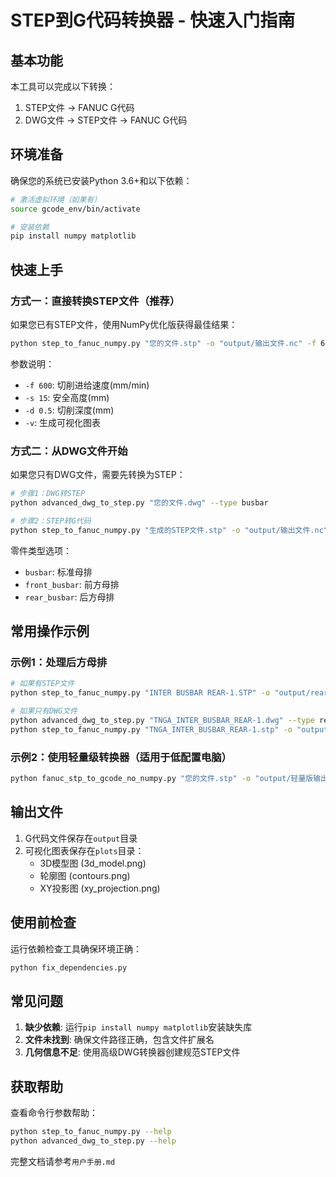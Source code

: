 # STEP到G代码转换器 - 快速入门指南

## 基本功能

本工具可以完成以下转换：
1. STEP文件 → FANUC G代码
2. DWG文件 → STEP文件 → FANUC G代码

## 环境准备

确保您的系统已安装Python 3.6+和以下依赖：
```bash
# 激活虚拟环境（如果有）
source gcode_env/bin/activate

# 安装依赖
pip install numpy matplotlib
```

## 快速上手

### 方式一：直接转换STEP文件（推荐）

如果您已有STEP文件，使用NumPy优化版获得最佳结果：

```bash
python step_to_fanuc_numpy.py "您的文件.stp" -o "output/输出文件.nc" -f 600 -s 15 -d 0.5 -v
```

参数说明：
- `-f 600`: 切削进给速度(mm/min)
- `-s 15`: 安全高度(mm)
- `-d 0.5`: 切削深度(mm)
- `-v`: 生成可视化图表

### 方式二：从DWG文件开始

如果您只有DWG文件，需要先转换为STEP：

```bash
# 步骤1：DWG转STEP
python advanced_dwg_to_step.py "您的文件.dwg" --type busbar

# 步骤2：STEP转G代码
python step_to_fanuc_numpy.py "生成的STEP文件.stp" -o "output/输出文件.nc" -f 600 -s 15 -d 0.5 -v
```

零件类型选项：
- `busbar`: 标准母排
- `front_busbar`: 前方母排
- `rear_busbar`: 后方母排

## 常用操作示例

### 示例1：处理后方母排

```bash
# 如果有STEP文件
python step_to_fanuc_numpy.py "INTER BUSBAR REAR-1.STP" -o "output/rear_busbar.nc" -f 600 -s 15 -d 0.5 -v

# 如果只有DWG文件
python advanced_dwg_to_step.py "TNGA_INTER_BUSBAR_REAR-1.dwg" --type rear_busbar
python step_to_fanuc_numpy.py "TNGA_INTER_BUSBAR_REAR-1.stp" -o "output/rear_busbar.nc" -f 600 -s 15 -d 0.5 -v
```

### 示例2：使用轻量级转换器（适用于低配置电脑）

```bash
python fanuc_stp_to_gcode_no_numpy.py "您的文件.stp" -o "output/轻量版输出.nc" -f 600 -s 15 -d 0.5
```

## 输出文件

1. G代码文件保存在`output`目录
2. 可视化图表保存在`plots`目录：
   - 3D模型图 (3d_model.png)
   - 轮廓图 (contours.png) 
   - XY投影图 (xy_projection.png)

## 使用前检查

运行依赖检查工具确保环境正确：
```bash
python fix_dependencies.py
```

## 常见问题

1. **缺少依赖**: 运行`pip install numpy matplotlib`安装缺失库
2. **文件未找到**: 确保文件路径正确，包含文件扩展名
3. **几何信息不足**: 使用高级DWG转换器创建规范STEP文件

## 获取帮助

查看命令行参数帮助：
```bash
python step_to_fanuc_numpy.py --help
python advanced_dwg_to_step.py --help
```

完整文档请参考`用户手册.md` 
